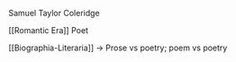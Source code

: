 Samuel Taylor Coleridge

[[Romantic Era]] Poet

[[Biographia-Literaria]] -> Prose vs poetry; poem vs poetry

